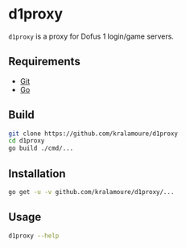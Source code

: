 # d1proxy

`d1proxy` is a proxy for Dofus 1 login/game servers.

## Requirements

- [Git](https://git-scm.com/)
- [Go](https://golang.org/)

## Build

```sh
git clone https://github.com/kralamoure/d1proxy
cd d1proxy
go build ./cmd/...
```

## Installation

```sh
go get -u -v github.com/kralamoure/d1proxy/...
```

## Usage

```sh
d1proxy --help
```
